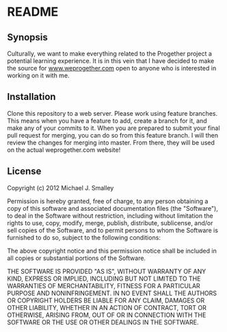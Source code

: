 # README

## Synopsis

Culturally, we want to make everything related to the Progether project a
potential learning experience. It is in this vein that I have decided to make
the source for www.weprogether.com open to anyone who is interested in working
on it with me.

## Installation

Clone this repository to a web server. Please work using feature branches. This
means when you have a feature to add, create a branch for it, and make any
of your commits to it. When you are prepared to submit your final pull request
for merging, you can do so from this feature branch. I will then review the
changes for merging into master. From there, they will be used on the actual
weprogether.com website!

## License

Copyright (c) 2012 Michael J. Smalley

Permission is hereby granted, free of charge, to any person obtaining a copy of this software and associated documentation files (the "Software"), to deal in the Software without restriction, including without limitation the rights to use, copy, modify, merge, publish, distribute, sublicense, and/or sell copies of the Software, and to permit persons to whom the Software is furnished to do so, subject to the following conditions:

The above copyright notice and this permission notice shall be included in all copies or substantial portions of the Software.

THE SOFTWARE IS PROVIDED "AS IS", WITHOUT WARRANTY OF ANY KIND, EXPRESS OR IMPLIED, INCLUDING BUT NOT LIMITED TO THE WARRANTIES OF MERCHANTABILITY, FITNESS FOR A PARTICULAR PURPOSE AND NONINFRINGEMENT. IN NO EVENT SHALL THE AUTHORS OR COPYRIGHT HOLDERS BE LIABLE FOR ANY CLAIM, DAMAGES OR OTHER LIABILITY, WHETHER IN AN ACTION OF CONTRACT, TORT OR OTHERWISE, ARISING FROM, OUT OF OR IN CONNECTION WITH THE SOFTWARE OR THE USE OR OTHER DEALINGS IN THE SOFTWARE.
